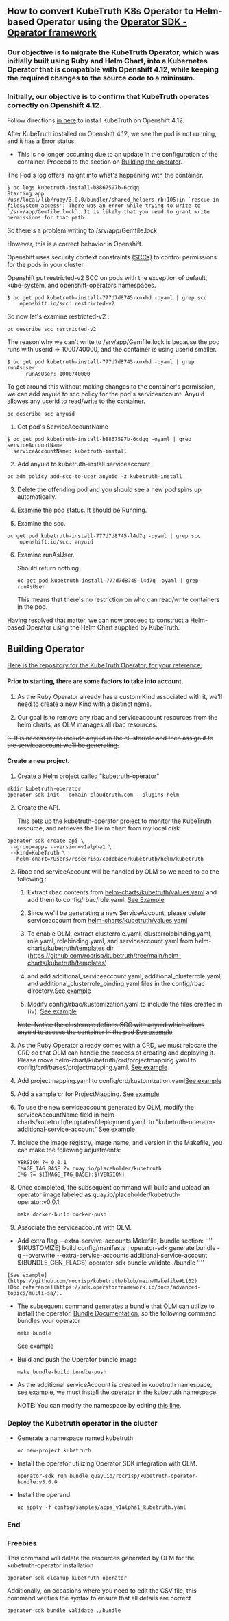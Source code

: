 ## How to convert KubeTruth K8s Operator to Helm-based Operator using the [Operator SDK - Operator framework](https://sdk.operatorframework.io/docs/building-operators/helm/)

### Our objective is to migrate the KubeTruth Operator, which was initially built using Ruby and Helm Chart, into a Kubernetes Operator that is compatible with Openshift 4.12, while keeping the required changes to the source code to a minimum.

### Initially, our objective is to confirm that KubeTruth operates correctly on Openshift 4.12.

Follow directions [in here](https://docs.cloudtruth.com/integrations/kubernetes) to install KubeTruth on Openshift 4.12.
  
After KubeTruth installed on Openshift 4.12, we see the pod is not running, and it has a Error status.

* This is no longer occurring due to an update in the configuration of the container. Proceed to the section on [Building the operator](https://github.com/rocrisp/kubetruth#building-operator).
  
The Pod's log offers insight into what's happening with the container. 
   
````
$ oc logs kubetruth-install-b8867597b-6cdqq
Starting app
/usr/local/lib/ruby/3.0.0/bundler/shared_helpers.rb:105:in `rescue in filesystem_access': There was an error while trying to write to `/srv/app/Gemfile.lock`. It is likely that you need to grant write permissions for that path.
```` 
So there's a problem writing to /srv/app/Gemfile.lock

However, this is a correct behavior in Openshift.

Openshift uses security context constraints [(SCCs)](https://docs.openshift.com/container-platform/4.12/authentication/managing-security-context-constraints.html#security-context-constraints-about_configuring-internal-oauth) to control permissions for the pods in your cluster.

Openshift put restricted-v2 SCC on pods with the exception of default, kube-system, and openshift-operators namespaces.

````
$ oc get pod kubetruth-install-777d7d8745-xnxhd -oyaml | grep scc
    openshift.io/scc: restricted-v2
````

So now let's examine restricted-v2 :

````
oc describe scc restricted-v2
````
The reason why we can't write to /srv/app/Gemfile.lock is because the pod runs with userid => 1000740000, and the container is using userid smaller.

````
$ oc get pod kubetruth-install-777d7d8745-xnxhd -oyaml | grep runAsUser
      runAsUser: 1000740000
````

To get around this without making changes to the container's permission, we can add anyuid to scc policy for the pod's serviceaccount. Anyuid allowes any userid to read/write to the container.

    oc describe scc anyuid 

1. Get pod's ServiceAccountName

````
$ oc get pod kubetruth-install-b8867597b-6cdqq -oyaml | grep serviceAccountName
  serviceAccountName: kubetruth-install
````

2. Add anyuid to kubetruth-install serviceaccount

````
oc adm policy add-scc-to-user anyuid -z kubetruth-install
````

3. Delete the offending pod and you should see a new pod spins up automatically.

4. Examine the pod status. It should be Running.
5. Examine the scc.
````
oc get pod kubetruth-install-777d7d8745-l4d7q -oyaml | grep scc
    openshift.io/scc: anyuid
````
6. Examine runAsUser.
   
   Should return nothing.
   
   ````
   oc get pod kubetruth-install-777d7d8745-l4d7q -oyaml | grep runAsUser
   ````
   This means that there's no restriction on who can read/write containers in the pod.

Having resolved that matter, we can now proceed to construct a Helm-based Operator using the Helm Chart supplied by KubeTruth.

## <a id="BuildingOperator"></a>Building Operator

[Here is the repository for the KubeTruth Operator, for your reference.](https://github.com/cloudtruth/kubetruth)

#### Prior to starting, there are some factors to take into account.

1. As the Ruby Operator already has a custom Kind associated with it, we'll need to create a new Kind with a distinct name.
   
2. Our goal is to remove any rbac and serviceaccount resources from the helm charts, as OLM manages all rbac resources.
   
~~3. It is necessary to include anyuid in the clusterrole and then assign it to the serviceaccount we'll be generating.~~


#### Create a new project.

1. Create a Helm project called "kubetruth-operator"
````
mkdir kubetruth-operator
operator-sdk init --domain cloudtruth.com --plugins helm
````
2. Create the API.
   
   This sets up the kubetruth-operator project to monitor the KubeTruth resource, and retrieves the Helm chart from my local disk.

````
operator-sdk create api \
 --group=apps --version=v1alpha1 \
 --kind=KubeTruth \
 --helm-chart=/Users/rosecrisp/codebase/kubetruth/helm/kubetruth
````

2. Rbac and serviceAccount will be handled by OLM so we need to do the following :
    
    1. Extract rbac contents from [helm-charts/kubetruth/values.yaml](https://github.com/rocrisp/kubetruth/blob/main/helm-charts/kubetruth/values.yaml#L26) and add them to config/rbac/role.yaml. [See Example](https://github.com/rocrisp/kubetruth/blob/main/config/rbac/role.yaml#L83)
   
    2. Since we'll be generating a new ServiceAccount, please delete serviceaccount from [helm-charts/kubetruth/values.yaml](https://github.com/rocrisp/kubetruth/blob/main/helm-charts/kubetruth/values.yaml#L17)
    
   
    3. To enable OLM, extract clusterrole.yaml, clusterrolebinding.yaml, role.yaml, rolebinding.yaml, and serviceaccount.yaml from helm-charts/kubetruth/templates dir (https://github.com/rocrisp/kubetruth/tree/main/helm-charts/kubetruth/templates)
   
    4. and add additional_serviceaccount.yaml, additional_clusterrole.yaml, and additional_clusterrole_binding.yaml files in the config/rbac directory.[See example](https://github.com/rocrisp/kubetruth/tree/main/config/rbac)

    5. Modify config/rbac/kustomization.yaml to include the files created in (iv). [See example](https://github.com/rocrisp/kubetruth/blob/main/config/rbac/kustomization.yaml#L20)

    ~~Note: Notice the clusterrole defines SCC with anyuid which allows anyuid to access the container in the pod [See example](https://github.com/rocrisp/kubetruth/blob/main/config/rbac/kubetruth_install_clusterrole.yaml#L41)~~

3.  As the Ruby Operator already comes with a CRD, we must relocate the CRD so that OLM can handle the process of creating and deploying it. Please move helm-chart/kubetruth/crd/projectmapping.yaml to config/crd/bases/projectmapping.yaml. [See example](https://github.com/rocrisp/kubetruth/tree/main/config/crd/bases)
4.  Add projectmapping.yaml to config/crd/kustomization.yaml[See example](https://github.com/rocrisp/kubetruth/blob/main/config/crd/kustomization.yaml#L6)
5.  Add a sample cr for ProjectMapping. [See example](https://github.com/rocrisp/kubetruth/blob/main/config/samples/apps_v1alpha1_projectmapping.yaml)
6. To use the new serviceaccount generated by OLM, modify the serviceAccountName field in helm-charts/kubetruth/templates/deployment.yaml. to "kubetruth-operator-additional-service-account" [See example](https://github.com/rocrisp/kubetruth/blob/main/helm-charts/kubetruth/templates/deployment.yaml#L27)
7. Include the image registry, image name, and version in the Makefile, you can make the following adjustments:
   ````
   VERSION ?= 0.0.1
   IMAGE_TAG_BASE ?= quay.io/placeholder/kubetruth
   IMG ?= $(IMAGE_TAG_BASE):$(VERSION)
   ````

8. Once completed, the subsequent command will build and upload an operator image labeled as quay.io/placeholder/kubetruth-operator:v0.0.1.
   ````
   make docker-build docker-push
   ````
9.  Associate the serviceaccount with OLM. 

   * Add extra flag --extra-servive-accounts Makefile, bundle section:
   ''''
   $(KUSTOMIZE) build config/manifests | operator-sdk generate bundle -q --overwrite --extra-service-accounts additional-service-account $(BUNDLE_GEN_FLAGS)
	operator-sdk bundle validate ./bundle
   ''''
        
    [See example](https://github.com/rocrisp/kubetruth/blob/main/Makefile#L162)
    [Doc reference](https://sdk.operatorframework.io/docs/advanced-topics/multi-sa/).
   
   * The subsequent command generates a bundle that OLM can utilize to install the operator. [Bundle Documentation](https://sdk.operatorframework.io/docs/olm-integration/generation/), so the following command bundles your operator
      ````
      make bundle
      ````
     [See example](https://github.com/rocrisp/kubetruth/tree/main/bundle)
   
   * Build and push the Operator bundle image
     ````
     make bundle-build bundle-push
     ````
   * As the additional serviceAccount is created in  kubetruth namespace, [see example](https://github.com/rocrisp/kubetruth/blob/main/bundle/manifests/kubetruth-operator-extra-clusterrolebinding_rbac.authorization.k8s.io_v1_clusterrolebinding.yaml#L13), we must install the operator in the kubetruth namespace.

     NOTE: You can modify the namespace by editing [this line](https://github.com/rocrisp/kubetruth/blob/main/config/default/kustomization.yaml#L2).

### Deploy the Kubetruth operator in the cluster
 *   Generate a namespace named kubetruth
      ````
      oc new-project kubetruth
      ```` 
    
 *  Install the operator utilizing Operator SDK integration with OLM.
     ````
     operator-sdk run bundle quay.io/rocrisp/kubetruth-operator-bundle:v3.0.0
     ````
    
 *  Install the operand
    ````
    oc apply -f config/samples/apps_v1alpha1_kubetruth.yaml
    ````

### End

### Freebies

This command will delete the resources generated by OLM for the kubetruth-operator installation
````
operator-sdk cleanup kubetruth-operator
````
Additionally, on occasions where you need to edit the CSV file, this command verifies the syntax to ensure that all details are correct
````
operator-sdk bundle validate ./bundle
````
